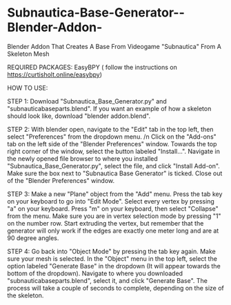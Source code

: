 # Subnautica-Base-Generator--Blender-Addon-
Blender Addon That Creates A Base From Videogame "Subnautica" From A Skeleton Mesh

REQUIRED PACKAGES:
	EasyBPY ( follow the instructions on https://curtisholt.online/easybpy)

HOW TO USE:

STEP 1:
	Download "Subnautica_Base_Generator.py" and "subnauticabaseparts.blend". If you want an example of how a skeleton should look like, download "blender addon.blend".

STEP 2:
	With blender open, navigate to the "Edit" tab in the top left, then select "Preferences" from the dropdown menu. /n
	Click on the "Add-ons" tab on the left side of the "Blender Preferences" window.
	Towards the top right corner of the window, select the button labeled "Install...".
	Navigate in the newly opened file browser to where you installed "Subnautica_Base_Generator.py", select the file, and click "Install Add-on".
	Make sure the box next to "Subnautica Base Generator" is ticked.
	Close out of the "Blender Preferences" window.

STEP 3:
	Make a new "Plane" object from the "Add" menu.
	Press the tab key on your keyboard to go into "Edit Mode".
	Select every vertex by pressing "a" on your keyboard.
	Press "m" on your keyboard, then select "Collapse" from the menu.
	Make sure you are in vertex selection mode by pressing "1" on the number row.
	Start extruding the vertex, but remember that the generator will only work if the edges are exactly one meter long and are at 90 degree angles.

STEP 4:
	Go back into "Object Mode" by pressing the tab key again.
	Make sure your mesh is selected.
	In the "Object" menu in the top left, select the option labeled "Generate Base" in the dropdown (It will appear towards the bottom of the dropdown).
	Navigate to where you downloaded "subnauticabaseparts.blend", select it, and click "Generate Base".
	The process will take a couple of seconds to complete, depending on the size of the skeleton.
